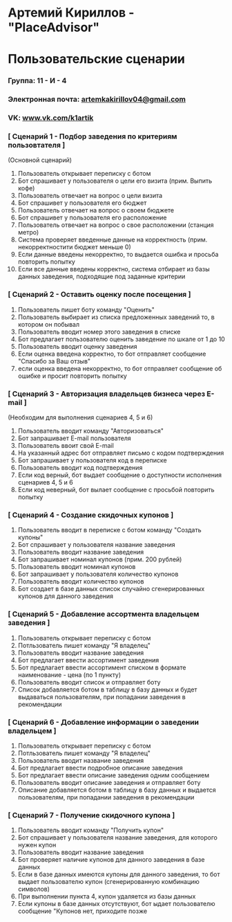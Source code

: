 # Артемий Кириллов - "PlaceAdvisor"
# Пользовательские сценарии

### Группа: 11 - И - 4
### Электронная почта: artemkakirillov04@gmail.com
### VK: www.vk.com/k1artik


### [ Сценарий 1 - Подбор заведения по критериям пользовтателя ]

(Основной сценарий)

1. Пользователь открывает переписку с ботом
2. Бот спрашивает у пользователя о цели его визита (прим. Выпить кофе)
3. Пользователь отвечает на вопрос о цели визита
4. Бот спрашивет у пользователя его бюджет
5. Пользователь отвечает на вопрос о своем бюджете
6. Бот спрашивет у пользователя его расположение
7. Пользователь отвечает на вопрос о свое расположении (станция метро)
8. Система проверяет введенные данные на корректность (прим. некорректностити бюджет меньше 0)
9. Если данные введены некорректно, то выдается ошибка и просьба повторить попытку
10. Если все данные введены корректно, система отбирает из базы данных заведения, подходящие под заданные критерии

### [ Сценарий 2 - Оставить оценку после посещения ]

1. Пользователь пишет боту команду "Оценить"
2. Пользователь выбирает из списка предложенных заведений то, в котором он побывал
3. Пользователь вводит номер этого заведения в списке
4. Бот предлагает пользователю оценить заведение по шкале от 1 до 10
5. Пользователь вводит оценку заведения
6. Если оценка введена корректно, то бот отправляет сообщение "Спасибо за Ваш отзыв" 
7. если оценка введена некорректно, то бот отправляет сообщение об ошибке и просит повторить попытку

### [ Сценарий 3 - Авторизация владельцев бизнеса через E-mail ]

(Необходим для выполнения сценариев 4, 5 и 6)

1. Пользователь вводит команду "Авторизоваться"
2. Бот запрашивает E-mail пользователя
3. Пользователь ввоит свой E-mail 
4. На указанный адрес бот отправляет письмо с кодом подтверждения
5. Бот запрашивает у пользователя код в переписке
6. Пользователь вводит код подтверждения
7. Если код верный, бот выдает сообщение о доступности исполнения сценариев 4, 5 и 6
8. Если код неверный, бот вылает сообщение с просьбой повторить попытку

### [ Сценарий 4 - Создание скидочных купонов ]

1. Пользователь вводит в переписке с ботом команду "Создать купоны"
2. Бот спрашивает у пользователя название заведения
3. Пользователь вводит название заведения
4. Бот запрашивает номинал купонов (прим. 200 рублей)
5. Пользователь вводит номинал купонов
6. Бот запрашивает у пользователя количество купонов
7. Пользователь вводит количество купонов
8. Бот создает в базе данных список случайно сгенерированных купонов для данного заведения

### [ Сценарий 5 - Добавление ассортмента владельцем заведения ]

1. Пользователь открывает переписку с ботом
2. Потльзователь пишет команду "Я владелец"
3. Пользователь вводит название заведения
4. Бот предлагает ввести ассортимент заведения
5. Бот предлагает ввести ассортимент  списком в формате наименование - цена (по 1 пункту)
6. Пользователь вводит список и отправляет боту
7. Список добавляется ботом в таблицу в базу данных и будет выдаваться пользователям, при попадании заведения в рекомендации

### [ Сценарий 6 - Добавление информации о заведении владельцем ]

1. Пользователь открывает переписку с ботом
2. Потльзователь пишет команду "Я владелец"
3. Пользователь вводит название заведения
4. Бот предлагает ввести подробное описание заведения
5. Бот предлагает ввести описание заведения одним сообщением
6. Пользователь вводит описание заведения и отправляет боту
7. Описание добавляется ботом в таблицу в базу данных и выдается пользователям, при попадании заведения в рекомендации

### [ Сценарий 7 - Получение скидочного купона ]

1. Пользователь вводит команду "Получить купон"
2. Бот спрашивает у пользователя название заведения, для которого нужен купон
3. Пользователь вводит название заведения
4. Бот проверяет наличие купонов для данного заведения в базе данных
5. Если в базе данных имеются купоны для данного заведения, то бот выдает пользователю купон (сгенерированную комбинацию символов)
6. При выполнении пункта 4, купон удаляется из базы данных
7. Если купоны в базе данных отсутствуют, бот ыдает пользователю сообщение "Купонов нет, приходите позже
